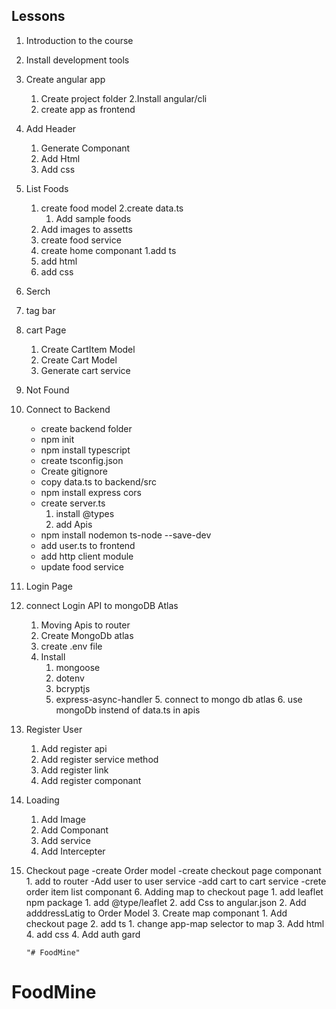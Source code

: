 ## Lessons
1. Introduction to the course
2. Install development tools
3. Create angular app
     1. Create project folder
     2.Install angular/cli
     3. create app as frontend
4. Add Header
    1. Generate Componant
    2. Add Html
    3. Add css
5. List Foods
     1. create food model
     2.create data.ts
        1. Add  sample foods
     3. Add images to assetts
     4. create food service
     5. create home componant
      1.add ts
      2. add html
      3. add css

6. Serch
7. tag bar
8. cart Page
    1. Create CartItem Model
    2. Create Cart Model
    3. Generate cart service

9. Not Found

11. Connect to Backend 
       - create backend folder
       - npm init
       - npm install typescript
       - create tsconfig.json
       - Create gitignore
       - copy data.ts to backend/src
       -  npm install express cors
       - create server.ts 
           1. install @types
           2. add Apis
       - npm install nodemon ts-node --save-dev
       - add user.ts to frontend
       - add http client module
       - update food service
12. Login Page

14. connect Login API to mongoDB Atlas
       1. Moving Apis to router
       2. Create MongoDb atlas
       3. create .env file
       4. Install
            1. mongoose
            2. dotenv
            3. bcryptjs
            <!-- 4. jsonwebToken -->
            5. express-async-handler
        5. connect to mongo db atlas
        6. use mongoDb instend of data.ts in apis

15. Register User
       1. Add register api
       2. Add register service method
       3. Add register link
       4. Add register componant

16. Loading
       1. Add Image
       2. Add Componant
       3. Add service
       4. Add Intercepter

17. Checkout page
    -create Order model
    -create checkout page componant
          1. add to router
    -Add user to user service
    -add cart to cart service
    -crete order item list componant
    6. Adding map to checkout page
        1. add leaflet npm package
            1. add @type/leaflet
            2. add Css to angular.json
        2. Add adddressLatig to Order Model
        3. Create map componant
            1. Add checkout page
            2. add ts
                 1. change app-map selector to map
            3. Add html
            4. add css
        4. Add auth gard
         
     
       
        "# FoodMine" 
# FoodMine

